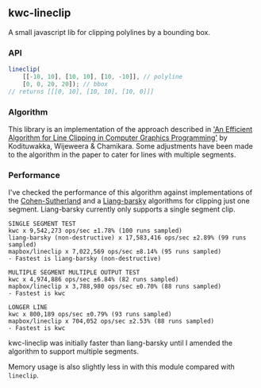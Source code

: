 ## kwc-lineclip
A small javascript lib for clipping polylines by a bounding box.

### API
```js
lineclip(
    [[-10, 10], [10, 10], [10, -10]], // polyline
    [0, 0, 20, 20]); // bbox
// returns [[[0, 10], [10, 10], [10, 0]]]
```

### Algorithm
This library is an implementation of the approach described in ['An Efficient Algorithm for Line Clipping in Computer Graphics Programming'](http://www.academia.edu/2491960/An_Efficient_Algorithm_for_Line_Clipping_in_Computer_Graphics_Programming) by Kodituwakka, Wijeweera & Chamikara. Some adjustments have been made to the algorithm in the paper to cater for lines with multiple segments.

### Performance
I've checked the performance of this algorithm against implementations of the [Cohen-Sutherland](https://github.com/mapbox/lineclip) and a [Liang-barsky](https://github.com/w8r/liang-barsky) algorithms for clipping just one segment. Liang-barsky currently only supports a single segment clip.
````
SINGLE SEGMENT TEST
kwc x 9,542,273 ops/sec ±1.78% (100 runs sampled)
liang-barsky (non-destructive) x 17,583,416 ops/sec ±2.89% (99 runs sampled)
mapbox/lineclip x 7,022,569 ops/sec ±8.14% (95 runs sampled)
- Fastest is liang-barsky (non-destructive)

MULTIPLE SEGMENT MULTIPLE OUTPUT TEST
kwc x 4,974,886 ops/sec ±6.84% (82 runs sampled)
mapbox/lineclip x 3,788,980 ops/sec ±0.70% (88 runs sampled)
- Fastest is kwc

LONGER LINE
kwc x 800,189 ops/sec ±0.79% (93 runs sampled)
mapbox/lineclip x 704,052 ops/sec ±2.53% (88 runs sampled)
- Fastest is kwc
````

kwc-lineclip was initially faster than liang-barsky until I amended the algorithm to support multiple segments.

Memory usage is also slightly less in with this module compared with `lineclip`.
